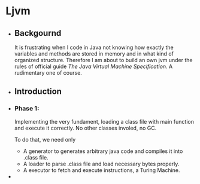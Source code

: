 # Ljvm

- ## Backgournd

  It is frustrating when I code in Java not knowing how exactly the variables and methods are stored in memory and in what kind of organized structure. Therefore I am about to build an own jvm under the rules of official guide *The Java Virtual Machine Specification*. A rudimentary one of course.

- ## Introduction

- ### Phase 1:

  Implementing the very fundament, loading a class file with main function and execute it correctly. No other classes involed, no GC.

  To do that, we need only
  	- A generator to generates arbitrary java code and compiles it into .class file.
  	- A loader to parse .class file and load necessary bytes properly.
  	- A executor to fetch and execute instructions, a Turing Machine.

- 
